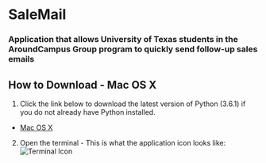 # SaleMail
### Application that allows University of Texas students in the AroundCampus Group program to quickly send follow-up sales emails


## How to Download - Mac OS X
1. Click the link below to download the latest version of Python (3.6.1) if you do not already have Python installed.
  * [Mac OS X](https://www.python.org/ftp/python/3.6.1/python-3.6.1-macosx10.6.pkg)

2. Open the terminal - This is what the application icon looks like: ![Terminal Icon](http://media.idownloadblog.com/wp-content/uploads/2016/02/terminal-app-icon-OS-X-400x400.png)
